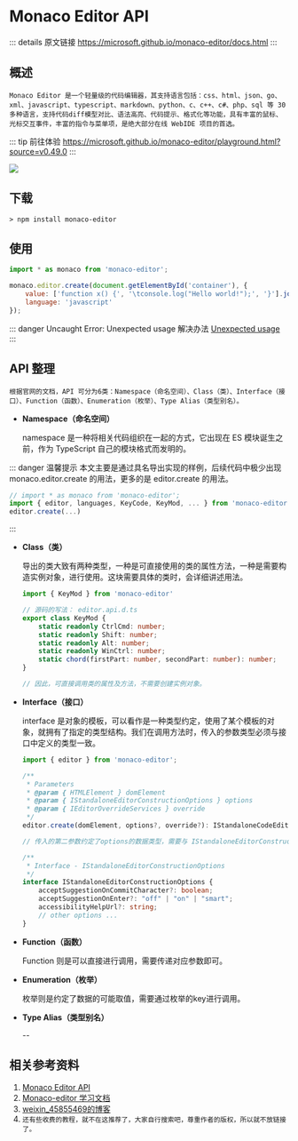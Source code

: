 # Monaco Editor API

::: details 原文链接
https://microsoft.github.io/monaco-editor/docs.html
:::

## 概述

    Monaco Editor 是一个轻量级的代码编辑器，其支持语言包括：css、html、json、go、xml、javascript、typescript、markdown、python、c、c++、c#、php、sql 等 30 多种语言，支持代码diff模型对比、语法高亮、代码提示、格式化等功能，具有丰富的鼠标、光标交互事件，丰富的指令与菜单项，是绝大部分在线 WebIDE 项目的首选。

::: tip 前往体验
https://microsoft.github.io/monaco-editor/playground.html?source=v0.49.0
:::

<p>
    <img src='/monaco.png' />
</p>

## 下载

```shell
> npm install monaco-editor
```

## 使用

```js
import * as monaco from 'monaco-editor';

monaco.editor.create(document.getElementById('container'), {
	value: ['function x() {', '\tconsole.log("Hello world!");', '}'].join('\n'),
	language: 'javascript'
});
```

::: danger Uncaught Error: Unexpected usage 解决办法
[Unexpected usage](/unexpected-usage.md)
:::

## API 整理

    根据官网的文档，API 可分为6类：Namespace（命名空间）、Class（类）、Interface（接口）、Function（函数）、Enumeration（枚举）、Type Alias（类型别名）。

- **Namespace（命名空间）**
  
    namespace 是一种将相关代码组织在一起的方式，它出现在 ES 模块诞生之前，作为 TypeScript 自己的模块格式而发明的。

::: danger 温馨提示
本文主要是通过具名导出实现的样例，后续代码中极少出现 monaco.editor.create 的用法，更多的是 editor.create 的用法。


```js
// import * as monaco from 'monaco-editor';
import { editor, languages, KeyCode, KeyMod, ... } from 'monaco-editor'
editor.create(...)
```
:::

   

- **Class（类）**

    导出的类大致有两种类型，一种是可直接使用的类的属性方法，一种是需要构造实例对象，进行使用。这块需要具体的类时，会详细讲述用法。

    ```ts
    import { KeyMod } from 'monaco-editor'

    // 源码的写法： editor.api.d.ts
    export class KeyMod {
        static readonly CtrlCmd: number;
        static readonly Shift: number;
        static readonly Alt: number;
        static readonly WinCtrl: number;
        static chord(firstPart: number, secondPart: number): number;
    }

    // 因此，可直接调用类的属性及方法，不需要创建实例对象。
    ```

- **Interface（接口）**

    interface 是对象的模板，可以看作是一种类型约定，使用了某个模板的对象，就拥有了指定的类型结构。我们在调用方法时，传入的参数类型必须与接口中定义的类型一致。
    
    ```ts
    import { editor } from 'monaco-editor';
  
    /**
     * Parameters
     * @param { HTMLElement } domElement
     * @param { IStandaloneEditorConstructionOptions } options
     * @param { IEditorOverrideServices } override
     */
    editor.create(domElement, options?, override?): IStandaloneCodeEditor

    // 传入的第二参数约定了options的数据类型，需要与 IStandaloneEditorConstructionOptions 保持一致
    
    /**
     * Interface - IStandaloneEditorConstructionOptions 
     */
    interface IStandaloneEditorConstructionOptions {
        acceptSuggestionOnCommitCharacter?: boolean;
        acceptSuggestionOnEnter?: "off" | "on" | "smart";
        accessibilityHelpUrl?: string;
        // other options ...
    }
    ```

- **Function（函数）**

    Function 则是可以直接进行调用，需要传递对应参数即可。

- **Enumeration（枚举）**

    枚举则是约定了数据的可能取值，需要通过枚举的key进行调用。

- **Type Alias（类型别名）**

    --


## 相关参考资料

1. [Monaco Editor API](https://microsoft.github.io/monaco-editor/docs.html)
2. [Monaco-editor 学习文档](https://aydk.site/)
3. [weixin_45855469的博客](https://blog.csdn.net/weixin_45855469/category_12613808.html)
4. `还有些收费的教程，就不在这推荐了，大家自行搜索吧，尊重作者的版权，所以就不放链接了。`